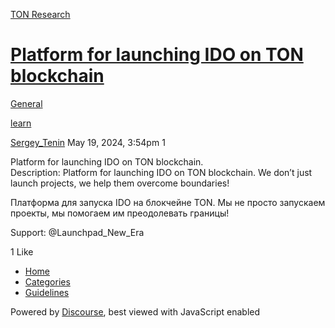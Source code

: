 [TON Research](/)

# [Platform for launching IDO on TON blockchain](/t/platform-for-launching-ido-on-ton-blockchain/18613)

[General](/c/general/4) 

[learn](https://tonresear.ch/tag/learn)

    

[Sergey\_Tenin](https://tonresear.ch/u/Sergey_Tenin)  May 19, 2024, 3:54pm  1

Platform for launching IDO on TON blockchain.  
Description: Platform for launching IDO on TON blockchain. We don’t just launch projects, we help them overcome boundaries!

Платформа для запуска IDO на блокчейне TON. Мы не просто запускаем проекты, мы помогаем им преодолевать границы!

Support: @Launchpad\_New\_Era

  1 Like

*   [Home](/)
*   [Categories](/categories)
*   [Guidelines](/guidelines)

Powered by [Discourse](https://www.discourse.org), best viewed with JavaScript enabled